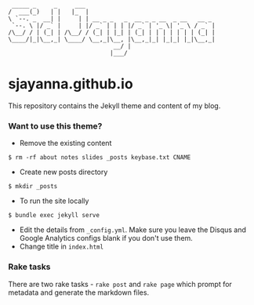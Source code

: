 
```
 _____ _     _     ___                                     
/  ___(_)   | |   |_  |                                    
\ `--. _  __| |     | | __ _ _   _  __ _ _ __  _ __   __ _
 `--. \ |/ _` |     | |/ _` | | | |/ _` | '_ \| '_ \ / _` |
/\__/ / | (_| | /\__/ / (_| | |_| | (_| | | | | | | | (_| |
\____/|_|\__,_| \____/ \__,_|\__, |\__,_|_| |_|_| |_|\__,_|
                              __/ |                        
                             |___/                         

```
# sjayanna.github.io

This repository contains the Jekyll theme and content of my blog.

### Want to use this theme?

* Remove the existing content

```
$ rm -rf about notes slides _posts keybase.txt CNAME
```

* Create new posts directory

```
$ mkdir _posts
```

* To run the site locally

```
$ bundle exec jekyll serve
```

* Edit the details from `_config.yml`. Make sure you leave the Disqus and
  Google Analytics configs blank if you don't use them.
* Change title in `index.html`

### Rake tasks

There are two rake tasks - `rake post` and `rake page` which prompt for
metadata and generate the markdown files.

